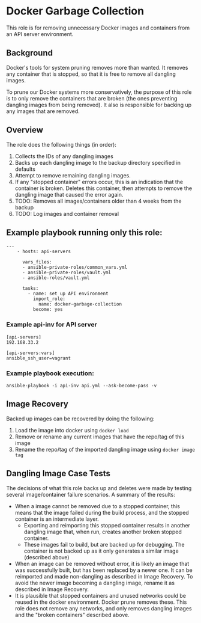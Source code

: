 # Docker Garbage Collection
This role is for removing unnecessary Docker images and containers from an API server environment.

## Background
Docker's tools for system pruning removes more than wanted. It removes any container that is stopped, so that it is free to remove all dangling images.

To prune our Docker systems more conservatively, the purpose of this role is to only remove the containers that are broken (the ones preventing dangling images from being removed). It also is responsible for backing up any images that are removed.

## Overview
The role does the following things (in order):

 1. Collects the IDs of any dangling images
 2. Backs up each dangling image to the backup directory specified in defaults
 3. Attempt to remove remaining dangling images.
 4. If any "stopped container" errors occur, this is an indication that the container is broken. Deletes this container, then attempts to remove the dangling image that caused the error again.
 5. TODO: Removes all images/containers older than 4 weeks from the backup
 6. TODO: Log images and container removal

## Example playbook running only this role:
    ---
        - hosts: api-servers

          vars_files:
          - ansible-private-roles/common_vars.yml
          - ansible-private-roles/vault.yml
          - ansible-roles/vault.yml

          tasks:
            - name: set up API environment
              import_role:
                name: docker-garbage-collection
              become: yes

### Example api-inv for API server
    [api-servers]
    192.168.33.2

    [api-servers:vars]
    ansible_ssh_user=vagrant

### Example playbook execution:
`ansible-playbook -i api-inv api.yml --ask-become-pass -v`

## Image Recovery
Backed up images can be recovered by doing the following:

1. Load the image into docker using `docker load`
2. Remove or rename any current images that have the repo/tag of this image
3. Rename the repo/tag of the imported dangling image using `docker image tag`

## Dangling Image Case Tests
The decisions of what this role backs up and deletes were made by testing several image/container failure scenarios. A summary of the results:
- When a image cannot be removed due to a stopped container, this means that the image failed during the build process, and the stopped container is an intermediate layer.
    - Exporting and reimporting this stopped container results in another dangling image that, when run, creates another broken stopped container.
    - These images fail to build, but are backed up for debugging. The container is not backed up as it only generates a similar image (described above)
- When an image can be removed without error, it is likely an image that was successfully built, but has been replaced by a newer one. It can be reimported and made non-dangling as described in Image Recovery. To avoid the newer image becoming a dangling image, rename it as described in Image Recovery.
- It is plausible that stopped containers and unused networks could be reused in the docker environment. Docker prune removes these. This role does not remove any networks, and only removes dangling images and the "broken containers" described above.
